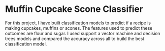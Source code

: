 # Muffin Cupcake Scone Classifier

For this project, I have built classification models to predict if a recipe is making cupcakes, muffins or scones. The features used to predict these outcomes are flour and sugar. I used support a vector machine and decision trees models and compared the accuracy across all to build the best classification model. 
